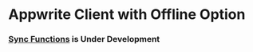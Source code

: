 # Appwrite Client with Offline Option

### [Sync Functions](https://github.com/acneidert/func_appwrite_offline) is Under Development